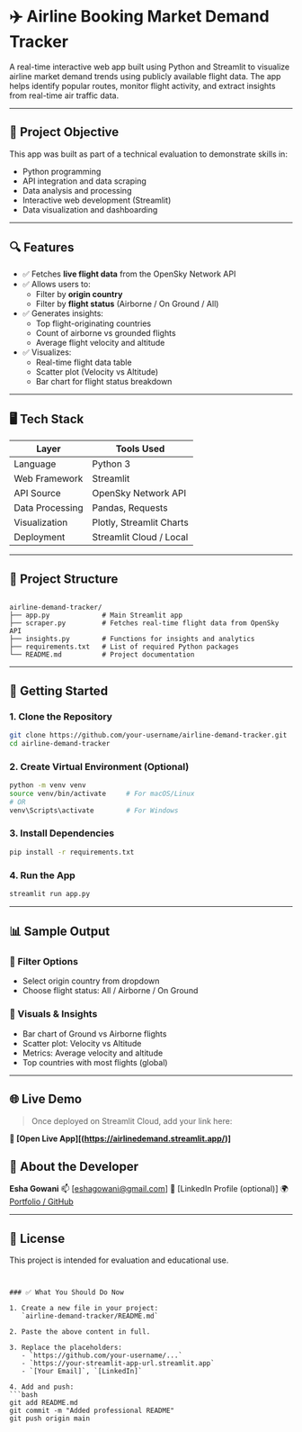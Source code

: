 # ✈️ Airline Booking Market Demand Tracker

A real-time interactive web app built using Python and Streamlit to visualize airline market demand trends using publicly available flight data. The app helps identify popular routes, monitor flight activity, and extract insights from real-time air traffic data.

---

## 📌 Project Objective

This app was built as part of a technical evaluation to demonstrate skills in:

- Python programming
- API integration and data scraping
- Data analysis and processing
- Interactive web development (Streamlit)
- Data visualization and dashboarding

---

## 🔍 Features

- ✅ Fetches **live flight data** from the OpenSky Network API
- ✅ Allows users to:
  - Filter by **origin country**
  - Filter by **flight status** (Airborne / On Ground / All)
- ✅ Generates insights:
  - Top flight-originating countries
  - Count of airborne vs grounded flights
  - Average flight velocity and altitude
- ✅ Visualizes:
  - Real-time flight data table
  - Scatter plot (Velocity vs Altitude)
  - Bar chart for flight status breakdown

---

## 🖥️ Tech Stack

| Layer            | Tools Used                 |
|------------------|----------------------------|
| Language         | Python 3                   |
| Web Framework    | Streamlit                  |
| API Source       | OpenSky Network API        |
| Data Processing  | Pandas, Requests           |
| Visualization    | Plotly, Streamlit Charts   |
| Deployment       | Streamlit Cloud / Local    |

---

## 📂 Project Structure

```

airline-demand-tracker/
├── app.py             # Main Streamlit app
├── scraper.py         # Fetches real-time flight data from OpenSky API
├── insights.py        # Functions for insights and analytics
├── requirements.txt   # List of required Python packages
└── README.md          # Project documentation

````

---

## 🚀 Getting Started

### 1. Clone the Repository

```bash
git clone https://github.com/your-username/airline-demand-tracker.git
cd airline-demand-tracker
````

### 2. Create Virtual Environment (Optional)

```bash
python -m venv venv
source venv/bin/activate     # For macOS/Linux
# OR
venv\Scripts\activate        # For Windows
```

### 3. Install Dependencies

```bash
pip install -r requirements.txt
```

### 4. Run the App

```bash
streamlit run app.py
```

---

## 📊 Sample Output

### 🔹 Filter Options

* Select origin country from dropdown
* Choose flight status: All / Airborne / On Ground

### 🔹 Visuals & Insights

* Bar chart of Ground vs Airborne flights
* Scatter plot: Velocity vs Altitude
* Metrics: Average velocity and altitude
* Top countries with most flights (global)

---

## 🌐 Live Demo

> Once deployed on Streamlit Cloud, add your link here:

**🔗 [Open Live App][(https://airlinedemand.streamlit.app/)]**


## 🧠 About the Developer

**Esha Gowani**
📫 \[eshagowani@gmail.com]
🔗 \[LinkedIn Profile (optional)]
🌍 [Portfolio / GitHub](https://github.com/Esha130)

---

## 📝 License

This project is intended for evaluation and educational use.

````


### ✅ What You Should Do Now

1. Create a new file in your project:  
   `airline-demand-tracker/README.md`

2. Paste the above content in full.

3. Replace the placeholders:
   - `https://github.com/your-username/...`
   - `https://your-streamlit-app-url.streamlit.app`
   - `[Your Email]`, `[LinkedIn]`

4. Add and push:
```bash
git add README.md
git commit -m "Added professional README"
git push origin main
